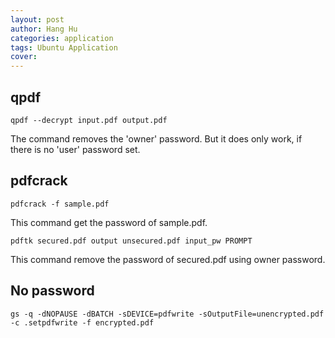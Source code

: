 ```yaml
---
layout: post
author: Hang Hu
categories: application
tags: Ubuntu Application 
cover: 
---
```


## qpdf

```
qpdf --decrypt input.pdf output.pdf
``` 

The command removes the 'owner' password. But it does only work, if there is no 'user' password set.

## pdfcrack

```
pdfcrack -f sample.pdf
```

This command get the password of sample.pdf.

```
pdftk secured.pdf output unsecured.pdf input_pw PROMPT 
```

This command remove the password of secured.pdf using owner password.


## No password

```
gs -q -dNOPAUSE -dBATCH -sDEVICE=pdfwrite -sOutputFile=unencrypted.pdf -c .setpdfwrite -f encrypted.pdf
```
